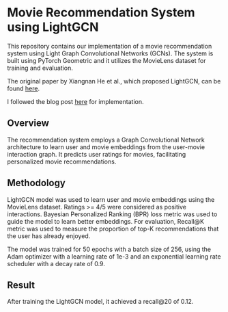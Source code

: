 # Movie Recommendation System using LightGCN

This repository contains our implementation of a movie recommendation system using Light Graph Convolutional Networks (GCNs). The system is built using PyTorch Geometric and it utilizes the MovieLens dataset for training and evaluation.

The original paper by Xiangnan He et al., which proposed LightGCN, can be found [here](https://dl.acm.org/doi/abs/10.1145/3397271.3401063).

I followed the blog post [here](https://medium.com/stanford-cs224w/movie-recommender-systems-with-pyg-37da71f405a4) for implementation.

## Overview

The recommendation system employs a Graph Convolutional Network architecture to learn user and movie embeddings from the user-movie interaction graph. It predicts user ratings for movies, facilitating personalized movie recommendations.

## Methodology

LightGCN model was used to learn user and movie embeddings using the MovieLens dataset. Ratings >= 4/5 were considered as positive interactions. Bayesian Personalized Ranking (BPR) loss metric was used to guide the model to learn better embeddings. For evaluation, Recall@K metric was used to measure the proportion of top-K recommendations that the user has already enjoyed.

The model was trained for 50 epochs with a batch size of 256, using the Adam optimizer with a learning rate of 1e-3 and an exponential learning rate scheduler with a decay rate of 0.9.

## Result
After training the LightGCN model, it achieved a recall@20 of 0.12.

